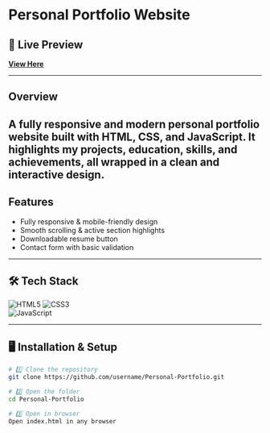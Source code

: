 # Personal Portfolio Website

## 🔗 Live Preview  
[**View Here**](https://personal-portfolio-q9lq.vercel.app/)  

---

## Overview  
A fully responsive and modern personal portfolio website built with **HTML, CSS, and JavaScript**. It highlights my projects, education, skills, and achievements, all wrapped in a clean and interactive design.
---

## Features  
- Fully responsive & mobile-friendly design  
- Smooth scrolling & active section highlights   
- Downloadable resume button  
- Contact form with basic validation   

---

## 🛠️ Tech Stack  
![HTML5](https://img.shields.io/badge/HTML5-orange?logo=html5&logoColor=white) ![CSS3](https://img.shields.io/badge/CSS3-blue?logo=css3&logoColor=white)  
![JavaScript](https://img.shields.io/badge/JavaScript-yellow?logo=javascript&logoColor=black)


---


## 🖥️ Installation & Setup  

```bash
# 1️⃣ Clone the repository
git clone https://github.com/username/Personal-Portfolio.git

# 2️⃣ Open the folder
cd Personal-Portfolio

# 3️⃣ Open in browser
Open index.html in any browser
